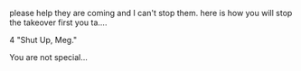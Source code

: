 please help they are coming and I can't stop them. here is how you will stop the takeover first you ta....

4 "Shut Up, Meg." 








You are not special...
